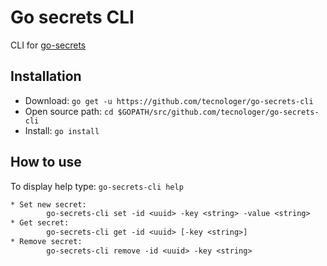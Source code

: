 # Go secrets CLI

CLI for [go-secrets][1]

## Installation

- Download: `go get -u https://github.com/tecnologer/go-secrets-cli`
- Open source path: `cd $GOPATH/src/github.com/tecnologer/go-secrets-cli`
- Install: `go install`

## How to use

To display help type: `go-secrets-cli help`

```txt
* Set new secret:
        go-secrets-cli set -id <uuid> -key <string> -value <string>
* Get secret:
        go-secrets-cli get -id <uuid> [-key <string>]
* Remove secret:
        go-secrets-cli remove -id <uuid> -key <string>
```

[1]: https://github.com/Tecnologer/go-secrets
